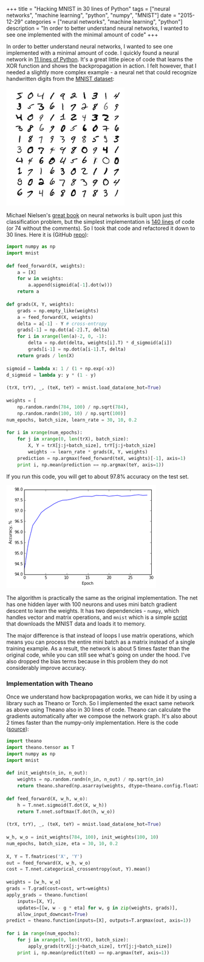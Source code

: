 +++
title = "Hacking MNIST in 30 lines of Python"
tags = ["neural networks", "machine learning", "python", "numpy", "MNIST"]
date = "2015-12-29"
categories = ["neural networks", "machine learning", "python"]
description = "In order to better understand neural networks, I wanted to see one implemented with the minimal amount of code"
+++

In order to better understand neural networks, I wanted to see one implemented
with a minimal amount of code. I quickly found a neural network in
[11 lines of Python](http://iamtrask.github.io/2015/07/12/basic-python-network/).
It's a great little piece of code that learns the XOR function and shows the
backpropagation in action. I felt however, that I needed a slightly more complex
example - a neural net that could recognize handwritten digits from the
[MNIST dataset](http://yann.lecun.com/exdb/mnist/):

![MNIST Digits](/img/mnist_digits.png)

Michael Nielsen's
[great book](http://neuralnetworksanddeeplearning.com/) on neural networks is
built upon just this classification problem, but the simplest implementation is
[140 lines](https://github.com/mnielsen/neural-networks-and-deep-learning/blob/master/src/network.py)
of code (or 74 without the comments). So I took that code and refactored it down
to 30 lines. Here it is (GitHub
[repo](https://github.com/jrusev/simple-neural-networks/blob/master/mlp_numpy.py)):

```python
import numpy as np
import mnist

def feed_forward(X, weights):
    a = [X]
    for w in weights:
        a.append(sigmoid(a[-1].dot(w)))
    return a

def grads(X, Y, weights):
    grads = np.empty_like(weights)
    a = feed_forward(X, weights)
    delta = a[-1] - Y # cross-entropy
    grads[-1] = np.dot(a[-2].T, delta)
    for i in xrange(len(a)-2, 0, -1):
        delta = np.dot(delta, weights[i].T) * d_sigmoid(a[i])
        grads[i-1] = np.dot(a[i-1].T, delta)
    return grads / len(X)

sigmoid = lambda x: 1 / (1 + np.exp(-x))
d_sigmoid = lambda y: y * (1 - y)

(trX, trY), _, (teX, teY) = mnist.load_data(one_hot=True)

weights = [
    np.random.randn(784, 100) / np.sqrt(784),
    np.random.randn(100, 10) / np.sqrt(100)]
num_epochs, batch_size, learn_rate = 30, 10, 0.2

for i in xrange(num_epochs):
    for j in xrange(0, len(trX), batch_size):
        X, Y = trX[j:j+batch_size], trY[j:j+batch_size]
        weights -= learn_rate * grads(X, Y, weights)
    prediction = np.argmax(feed_forward(teX, weights)[-1], axis=1)
    print i, np.mean(prediction == np.argmax(teY, axis=1))
```

If you run this code, you will get to about 97.8% accuracy on the test set.

![Neural Network Training](/img/nn_training.png)

The algorithm is practically the same as the original implementation. The net
has one hidden layer with 100 neurons and uses mini batch gradient descent
to learn the weights. It has two dependencies - `numpy`, which handles vector
and matrix operations, and `mnist` which is a simple
[script](https://github.com/jrusev/simple-neural-networks/blob/master/mnist.py)
that downloads the MNIST data and loads it to memory.

The major difference is that instead of loops I use matrix operations, which
means you can process the entire mini batch as a matrix instead of a single
training example. As a result, the network is about 5 times faster than the
original code, while you can still see what's going on under the hood. I've also
dropped the bias terms because in this problem they do not considerably improve
accuracy.

### Implementation with Theano

Once we understand how backpropagation works, we can hide it by using a library
such as Theano or Torch. So I implemented the exact same network as above using
Theano also in 30 lines of code. Theano can calculate the gradients
automatically after we compose the network graph. It's also about 2 times faster
than the numpy-only implementation. Here is the code
([source](https://github.com/jrusev/simple-neural-networks/blob/master/mlp_theano.py)):

```python
import theano
import theano.tensor as T
import numpy as np
import mnist

def init_weights(n_in, n_out):
    weights = np.random.randn(n_in, n_out) / np.sqrt(n_in)
    return theano.shared(np.asarray(weights, dtype=theano.config.floatX))

def feed_forward(X, w_h, w_o):
    h = T.nnet.sigmoid(T.dot(X, w_h))
    return T.nnet.softmax(T.dot(h, w_o))

(trX, trY), _, (teX, teY) = mnist.load_data(one_hot=True)

w_h, w_o = init_weights(784, 100), init_weights(100, 10)
num_epochs, batch_size, eta = 30, 10, 0.2

X, Y = T.fmatrices('X', 'Y')
out = feed_forward(X, w_h, w_o)
cost = T.nnet.categorical_crossentropy(out, Y).mean()

weights = [w_h, w_o]
grads = T.grad(cost=cost, wrt=weights)
apply_grads = theano.function(
    inputs=[X, Y],
    updates=[[w, w - g * eta] for w, g in zip(weights, grads)],
    allow_input_downcast=True)
predict = theano.function(inputs=[X], outputs=T.argmax(out, axis=1))

for i in range(num_epochs):
    for j in xrange(0, len(trX), batch_size):
        apply_grads(trX[j:j+batch_size], trY[j:j+batch_size])
    print i, np.mean(predict(teX) == np.argmax(teY, axis=1))
```
